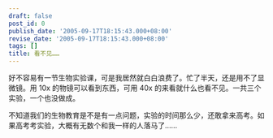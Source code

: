 ```yaml
---
draft: false
post_id: 0
publish_date: '2005-09-17T18:15:43.000+08:00'
revise_date: '2005-09-17T18:15:43.000+08:00'
tags: []
title: 看不见……
---
```


好不容易有一节生物实验课，可是我居然就白白浪费了。忙了半天，还是用不了显微镜。用 10x 的物镜可以看到东西，可用 40x 的来看就什么也看不见。一共三个实验，一个也没做成。

不知道我们的生物教育是不是有一点问题，实验的时间那么少，还敢拿来高考。如果高考考实验，大概有无数个和我一样的人落马了……
